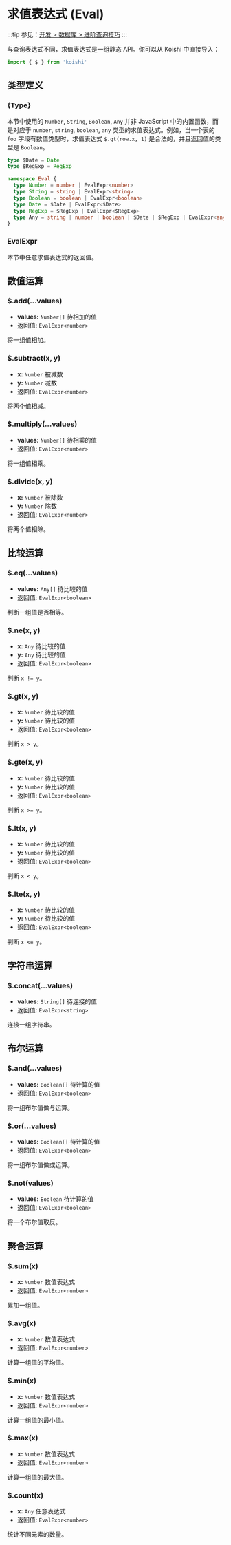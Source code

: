# 求值表达式 (Eval)

:::tip
参见：[开发 > 数据库 > 进阶查询技巧](../../guide/database/selection.md)
:::

与查询表达式不同，求值表达式是一组静态 API。你可以从 Koishi 中直接导入：

```ts
import { $ } from 'koishi'
```

## 类型定义

### {Type}

本节中使用的 `Number`, `String`, `Boolean`, `Any` 并非 JavaScript 中的内置函数，而是对应于 `number`, `string`, `boolean`, `any` 类型的求值表达式。例如，当一个表的 `foo` 字段有数值类型时，求值表达式 `$.gt(row.x, 1)` 是合法的，并且返回值的类型是 `Boolean`。

```ts
type $Date = Date
type $RegExp = RegExp

namespace Eval {
  type Number = number | EvalExpr<number>
  type String = string | EvalExpr<string>
  type Boolean = boolean | EvalExpr<boolean>
  type Date = $Date | EvalExpr<$Date>
  type RegExp = $RegExp | EvalExpr<$RegExp>
  type Any = string | number | boolean | $Date | $RegExp | EvalExpr<any>
}
```

### EvalExpr

本节中任意求值表达式的返回值。

## 数值运算

### $.add(...values)

- **values:** `Number[]` 待相加的值
- 返回值: `EvalExpr<number>`

将一组值相加。

### $.subtract(x, y)

- **x:** `Number` 被减数
- **y:** `Number` 减数
- 返回值: `EvalExpr<number>`

将两个值相减。

### $.multiply(...values)

- **values:** `Number[]` 待相乘的值
- 返回值: `EvalExpr<number>`

将一组值相乘。

### $.divide(x, y)

- **x:** `Number` 被除数
- **y:** `Number` 除数
- 返回值: `EvalExpr<number>`

将两个值相除。

## 比较运算

### $.eq(...values)

- **values:** `Any[]` 待比较的值
- 返回值: `EvalExpr<boolean>`

判断一组值是否相等。

### $.ne(x, y)

- **x:** `Any` 待比较的值
- **y:** `Any` 待比较的值
- 返回值: `EvalExpr<boolean>`

判断 `x != y`。

### $.gt(x, y)

- **x:** `Number` 待比较的值
- **y:** `Number` 待比较的值
- 返回值: `EvalExpr<boolean>`

判断 `x > y`。

### $.gte(x, y)

- **x:** `Number` 待比较的值
- **y:** `Number` 待比较的值
- 返回值: `EvalExpr<boolean>`

判断 `x >= y`。

### $.lt(x, y)

- **x:** `Number` 待比较的值
- **y:** `Number` 待比较的值
- 返回值: `EvalExpr<boolean>`

判断 `x < y`。

### $.lte(x, y)

- **x:** `Number` 待比较的值
- **y:** `Number` 待比较的值
- 返回值: `EvalExpr<boolean>`

判断 `x <= y`。

## 字符串运算

### $.concat(...values)

- **values:** `String[]` 待连接的值
- 返回值: `EvalExpr<string>`

连接一组字符串。

## 布尔运算

### $.and(...values)

- **values:** `Boolean[]` 待计算的值
- 返回值: `EvalExpr<boolean>`

将一组布尔值做与运算。

### $.or(...values)

- **values:** `Boolean[]` 待计算的值
- 返回值: `EvalExpr<boolean>`

将一组布尔值做或运算。

### $.not(values)

- **values:** `Boolean` 待计算的值
- 返回值: `EvalExpr<boolean>`

将一个布尔值取反。

## 聚合运算

### $.sum(x)

- **x:** `Number` 数值表达式
- 返回值: `EvalExpr<number>`

累加一组值。

### $.avg(x)

- **x:** `Number` 数值表达式
- 返回值: `EvalExpr<number>`

计算一组值的平均值。

### $.min(x)

- **x:** `Number` 数值表达式
- 返回值: `EvalExpr<number>`

计算一组值的最小值。

### $.max(x)

- **x:** `Number` 数值表达式
- 返回值: `EvalExpr<number>`

计算一组值的最大值。

### $.count(x)

- **x:** `Any` 任意表达式
- 返回值: `EvalExpr<number>`

统计不同元素的数量。

